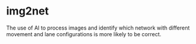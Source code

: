 # img2net
The use of AI to process images and identify which network with different movement and lane configurations is more likely to be correct.

